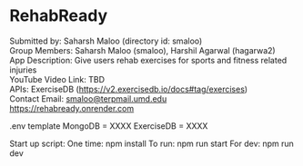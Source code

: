 # RehabReady
Submitted by: Saharsh Maloo (directory id: smaloo)  
Group Members: Saharsh Maloo (smaloo), Harshil Agarwal (hagarwa2)  
App Description: Give users rehab exercises for sports and fitness related injuries  
YouTube Video Link: TBD  
APIs: ExerciseDB (https://v2.exercisedb.io/docs#tag/exercises)  
Contact Email:  smaloo@terpmail.umd.edu  
https://rehabready.onrender.com

.env template
MongoDB = XXXX
ExerciseDB = XXXX

Start up script:
One time:
npm install
To run:
npm run start
For dev:
npm run dev
